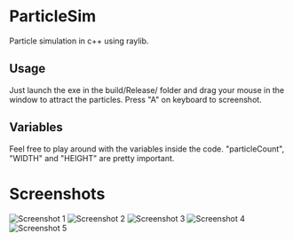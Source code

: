 # ParticleSim
Particle simulation in c++ using raylib.

## Usage
Just launch the exe in the build/Release/ folder and drag your mouse in the window to attract the particles. Press "A" on keyboard to screenshot.

## Variables
Feel free to play around with the variables inside the code.
"particleCount", "WIDTH" and "HEIGHT" are pretty important.

# Screenshots
![Screenshot 1](https://raw.githubusercontent.com/0xIrakli/ParticleSim/master/build/Release/0.png])
![Screenshot 2](https://raw.githubusercontent.com/0xIrakli/ParticleSim/master/build/Release/2.png])
![Screenshot 3](https://raw.githubusercontent.com/0xIrakli/ParticleSim/master/build/Release/4.png])
![Screenshot 4](https://raw.githubusercontent.com/0xIrakli/ParticleSim/master/build/Release/6.png])
![Screenshot 5](https://raw.githubusercontent.com/0xIrakli/ParticleSim/master/build/Release/7.png])
